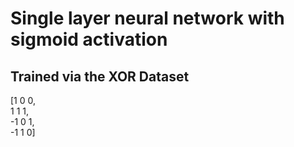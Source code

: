 # **Single layer neural network with sigmoid activation**
## **Trained via the XOR Dataset**

 [1 0 0,  
  1 1 1,  
 -1 0 1,  
 -1 1 0]
